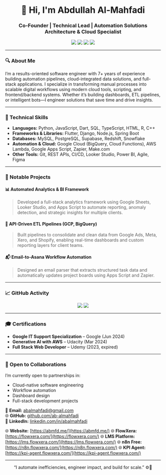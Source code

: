 <!-- GitHub Profile README aligned with Abdullah Al-Mahfadi's CV -->

<h1 align="center">👋 Hi, I'm Abdullah Al-Mahfadi</h1>
<h3 align="center">Co-Founder | Technical Lead | Automation Solutions Architecture & Cloud Specialist</h3>

<p align="center">
  <a href="https://github.com/ab-almahfadi"><img src="https://img.shields.io/github/followers/ab-almahfadi?label=GitHub&style=social" /></a>
  <a href="https://www.linkedin.com/in/abalmahfadi/"><img src="https://img.shields.io/badge/LinkedIn-AbdullahAlMahfadi-blue?logo=linkedin&style=flat-square" /></a>
  <a href="mailto:abalmahfadi@gmail.com"><img src="https://img.shields.io/badge/Email-abalmahfadi@gmail.com-informational?logo=gmail&style=flat-square" /></a>
  <a href="https://abalmahfadi.netlify.app/"><img src="https://img.shields.io/website?url=https%3A%2F%2Fabalmahfadi.netlify.app%2F" /></a>
</p>

---

### 🔍 About Me
I’m a results-oriented software engineer with 7+ years of experience building automation pipelines, cloud-integrated data solutions, and full-stack applications. I specialize in transforming manual processes into scalable digital workflows using modern cloud tools, scripting, and frontend/backend systems. Whether it’s building dashboards, ETL pipelines, or intelligent bots—I engineer solutions that save time and drive insights.

---

### 🧠 Technical Skills

- **Languages:** Python, JavaScript, Dart, SQL, TypeScript, HTML, R, C++
- **Frameworks & Libraries:** Flutter, Django, Node.js, Spring Boot
- **Databases:** MySQL, PostgreSQL, Supabase, Redshift, Snowflake
- **Automation & Cloud:** Google Cloud (BigQuery, Cloud Functions), AWS Lambda, Google Apps Script, Zapier, Make.com
- **Other Tools:** Git, REST APIs, CI/CD, Looker Studio, Power BI, Agile, Figma

---

### 🚀 Notable Projects

#### 📊 Automated Analytics & BI Framework
> Developed a full-stack analytics framework using Google Sheets, Looker Studio, and Apps Script to automate reporting, anomaly detection, and strategic insights for multiple clients.

#### 🔁 API-Driven ETL Pipelines (GCP, BigQuery)
> Built pipelines to consolidate and clean data from Google Ads, Meta, Xero, and Shopify, enabling real-time dashboards and custom reporting layers for client teams.

#### 📬 Email-to-Asana Workflow Automation
> Designed an email parser that extracts structured task data and automatically updates project boards using Apps Script and Zapier.

---

### 📈 GitHub Activity
<p align="center">
  <img src="https://github-readme-stats.vercel.app/api?username=ab-almahfadi&show_icons=true&theme=dark&hide_border=true" />
  <img src="https://github-readme-stats.vercel.app/api/top-langs/?username=ab-almahfadi&layout=compact&theme=dark&hide_border=true" />
</p>

---

### 🎓 Certifications
 
- **Google IT Support Specialization** – Google (Jun 2024)  
- **Generative AI with AWS** – Udacity (Mar 2024)  
- **Full Stack Web Developer** – Udemy (2023, expired)

---

### 🤝 Open to Collaborations

I’m currently open to partnerships in:
- Cloud-native software engineering
- Workflow automation
- Dashboard design
- Full-stack development projects

📧 **Email:** [abalmahfadi@gmail.com](mailto:abalmahfadi@gmail.com)  
🌐 **GitHub:** [github.com/ab-almahfadi](https://github.com/ab-almahfadi)  
🔗 **LinkedIn:** [linkedin.com/in/abalmahfadi](https://www.linkedin.com/in/abalmahfadi/)


🌐 **Website:** [https://abmfd.me/](https://abmfd.me/)
🌐 **FlowXera:** [https://flowxera.com/](https://flowxera.com/)
🌐 **LMS Platform:** [https://lms.flowxera.com/](https://lms.flowxera.com/)
🌐 **n8n Free:** [https://n8n.flowxera.com/](https://n8n.flowxera.com/)
🌐 **KPI Agent:** [https://kpi-agent.flowxera.com/](https://kpi-agent.flowxera.com/)


---

<p align="center">“I automate inefficiencies, engineer impact, and build for scale.” ⚙️🚀</p>
